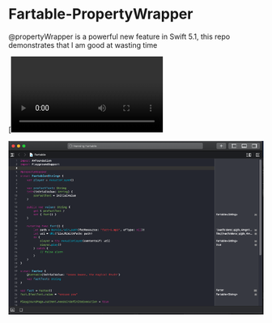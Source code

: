 # Fartable-PropertyWrapper
@propertyWrapper is a powerful new feature in Swift 5.1, this repo demonstrates that I am good at wasting time

[![Watch a demo of this amazing feature here](https://github.com/jstart/Fartable-PropertyWrapper/blob/master/GasDemo.mov?raw=true)

![Screenshot](Screenshot.png)
